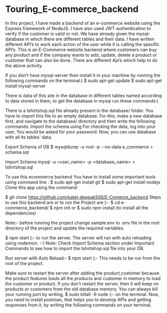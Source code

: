 # Touring_E-commerce_backend


In this project, I have made a backend of an e-commerce website using the Express framework of NodeJS. I have also used JWT-authentication to verify if the customer is valid or not. We have already given the mysql-database in which there are different tables and their data. I have written different API’s to work each action of the user while it is calling the specific API’s. This is an E-Commerce website backend where customers can buy any product and if the company wants to add, update, delete a product or customer that can also be done. There are different Api’s which help to do the above activity.

If you don’t have mysql-server then install it in your machine by running the following commands on the terminal:) $ sudo apt-get update $ sudo apt-get install mysql-server

There is data of this site in the database in different tables named according to data stored in them, to get the database in mysql run these commands:)

There is a tshirtshop.sql file already present in the database/ folder. You have to import this file to an empty database. For this, make a new database first, and navigate to the database/ directory and then write the following commands: Import the schema using For checking the data, log into your user, You would be asked for your password. Now, you can use database with all its tables' data.

Export Schema of DB $ mysqldump -u root -p --no-data e_commerce > schema.sql

Import Schema mysql -u <user_name> -p <database_name> < tshirtshop.sql

To use this ecommerce backend You have to Install some important tools using command line : $ sudo apt-get install git $ sudo apt-get install nodejs Clone this app using the command:

$ git clone https://github.com/patel-deepak506/E-Comerce_backend Steps to use this backend are or to run the Project are ):- $ cd e-commerce_backend/ $ npm init or $ sudo npm install (to install all the dependencies)

Note:- before running the project change sample.env to .env file in the root directory of the project and update the required variables.

$ npm start (:- to run the server. The server will run with auto reloading using nodemon. :-) Note: Check Import Schema section under Important Commands to see how to import the tshirtshop.sql file into your DB.

Run server with Auto Reload:- $ npm start (:- This needs to be run from the root of the project.

Make sure to restart the server after adding the product,customer because the product features loads all the products and customer in memory to load the customer or product. If you don't restart the server, then it will keep on products or customers from the old database memory. You can always kill your running port by writing, $ sudo killall -9 node (:- on the terminal. Now, you need to install postman, that helps you to develop APIs and getting responses from it, by writing the following commands on your terminal. 
